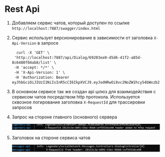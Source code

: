 # Rest Api
1) Добавляем сервис чатов, который доступен по ссылке `http://localhost:7887/swagger/index.html`
2) Сервис использует версионирование в зависимости от заголовка `X-Api-Version` в запросе
   ```
     curl -X 'GET' \
    'http://localhost:7887/api/Dialog/69203ea9-d5d6-41f2-a85d-8c6480f04ab8/list' \
    -H 'accept: */*' \
    -H 'X-Api-Version: 1' \
    -H 'Authorization: Bearer eyJhbGciOiJIUzI1NiIsInR5cCI6IkpXVCJ9.eyJodHRwOi8vc2NoZW1hcy54bWxzb2FwLm9yZy93cy8yMDA1LzA1L2lkZW50aXR5L2NsYWltcy9uYW1laWRlbnRpZmllciI6InN0cml4Y3p4Y25nIiwiaHR0cDovL3NjaGVtYXMueG1sc29hcC5vcmcvd3MvMjAwNS8wNS9pZGVudGl0eS9jbGFpbXMvbmFtZSI6InN0cmluZyBzdHJpbmciLCJleHAiOjE3Mzg0NTU3MjIsImlzcyI6ImxlZ2VuZGFyeS5zb2NpYWwubmV0d29yayIsImF1ZCI6ImxlZ2VuZGFyeS5zb2NpYWwubmV0d29yayJ9.PmPrR8EXGqv4vkXrO6PIDh7z5KyNXNxw4oFXpH3no8Q'
   ```
3) В основном сервисе так же создан api шлюз для взаимодействия с сервисом чатов посредством http протокола. Используется сквозное логирование заголовка `X-RequestId` для трассировки запросов

4) Запрос на стороне главного (основного) сервера
   
   ![request](https://github.com/olegtar83/OtusHomework/blob/master/Reports/Rest/x-requestid-sent.png)

6) Заголовок на стороне сервиса чатов
   
   ![response](https://github.com/olegtar83/OtusHomework/blob/master/Reports/Rest/x-requestid-received.png)
